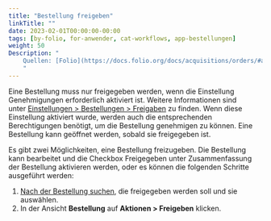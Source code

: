 ```yaml
---
title: "Bestellung freigeben"
linkTitle: ""
date: 2023-02-01T00:00:00-00:00
tags: [by-folio, for-anwender, cat-workflows, app-bestellungen]
weight: 50
Description: "
    Quellen: [Folio](https://docs.folio.org/docs/acquisitions/orders/#approving-an-order) & [GBV](https://info.gbv.de/display/FOLIOGBVEXTERN/Folio:+Bestellung+freigeben)
    "
---
```


Eine Bestellung muss nur freigegeben werden, wenn die Einstellung Genehmigungen erforderlich aktiviert ist. Weitere Informationen sind unter [Einstellungen > Bestellungen > Freigaben](https://info.gbv.de/display/FOLIOGBVEXTERN/Einstellungen+%28Bestellungen%29%3A+Freigaben) zu finden. Wenn diese Einstellung aktiviert wurde, werden auch die entsprechenden Berechtigungen benötigt, um die Bestellung genehmigen zu können. Eine Bestellung kann geöffnet werden, sobald sie freigegeben ist.

Es gibt zwei Möglichkeiten, eine Bestellung freizugeben. Die Bestellung kann bearbeitet und die Checkbox Freigegeben unter Zusammenfassung der Bestellung aktivieren werden, oder es können die folgenden Schritte ausgeführt werden:

1.  [Nach der Bestellung suchen](https://info.gbv.de/display/FOLIOGBVEXTERN/Folio%3A+Bestellungen+suchen+und+exportieren), die freigegeben werden soll und sie auswählen.
2.  In der Ansicht **Bestellung** auf **Aktionen > Freigeben** klicken.
